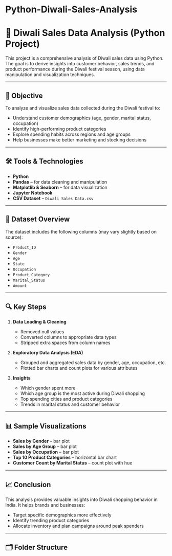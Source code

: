 # Python-Diwali-Sales-Analysis
# 🎇 Diwali Sales Data Analysis (Python Project)

This project is a comprehensive analysis of Diwali sales data using Python. The goal is to derive insights into customer behavior, sales trends, and product performance during the Diwali festival season, using data manipulation and visualization techniques.

---

## 📌 Objective

To analyze and visualize sales data collected during the Diwali festival to:
- Understand customer demographics (age, gender, marital status, occupation)
- Identify high-performing product categories
- Explore spending habits across regions and age groups
- Help businesses make better marketing and stocking decisions

---

## 🛠️ Tools & Technologies

- **Python**
- **Pandas** – for data cleaning and manipulation
- **Matplotlib & Seaborn** – for data visualization
- **Jupyter Notebook**
- **CSV Dataset** – `Diwali Sales Data.csv`

---

## 📂 Dataset Overview

The dataset includes the following columns (may vary slightly based on source):

- `Product_ID`
- `Gender`
- `Age`
- `State`
- `Occupation`
- `Product_Category`
- `Marital_Status`
- `Amount`

---

## 🔍 Key Steps

1. **Data Loading & Cleaning**
   - Removed null values
   - Converted columns to appropriate data types
   - Stripped extra spaces from column names

2. **Exploratory Data Analysis (EDA)**
   - Grouped and aggregated sales data by gender, age, occupation, etc.
   - Plotted bar charts and count plots for various attributes

3. **Insights**
   - Which gender spent more
   - Which age group is the most active during Diwali shopping
   - Top spending cities and product categories
   - Trends in marital status and customer behavior

---

## 📊 Sample Visualizations

- **Sales by Gender** – bar plot
- **Sales by Age Group** – bar plot
- **Sales by Occupation** – bar plot
- **Top 10 Product Categories** – horizontal bar chart
- **Customer Count by Marital Status** – count plot with hue

---

## 📈 Conclusion

This analysis provides valuable insights into Diwali shopping behavior in India. It helps brands and businesses:
- Target specific demographics more effectively
- Identify trending product categories
- Allocate inventory and plan campaigns around peak spenders

---

## 🗂️ Folder Structure

